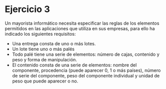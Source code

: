 # Ejercicio 3
Un mayorista informático necesita especificar las reglas de los elementos permitidos en las aplicaciones que utiliza en sus empresas, para ello ha indicado los siguientes requisitos:

- Una entrega consta de uno o más lotes.
- Un lote tiene uno o más palés
- Todo palé tiene una serie de elementos: número de cajas, contenido y peso y forma de manipulación.
- El contenido consta de una serie de elementos: nombre del componente, procedencia (puede aparecer 0, 1 o más países), número de serie del componente, peso del componente individual y unidad de peso que puede aparecer o no.